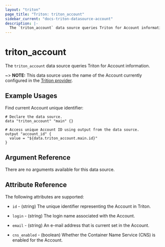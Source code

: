 ```yaml
---
layout: "triton"
page_title: "Triton: triton_account"
sidebar_current: "docs-triton-datasource-account"
description: |-
  The `triton_account` data source queries Triton for Account information.
---
```


# triton_account

The `triton_account` data source queries Triton for Account information.

~> **NOTE:** This data source uses the name of the Account currently
configured in the [Trition provider][1].

## Example Usages

Find current Account unique identifier:

```hcl
# Declare the data source.
data "triton_account" "main" {}

# Access unique Account ID using output from the data source.
output "account_id" {
  value = "${data.triton_account.main.id}"
}
```

## Argument Reference

There are no arguments available for this data source.

## Attribute Reference

The following attributes are supported:

* `id` - (string)
    The unique identifier representing the Account in Triton.

* `login` - (string)
    The login name associated with the Account.

* `email` - (string)
    An e-mail address that is current set in the Account.

* `cns_enabled` - (boolean)
    Whether the Container Name Service (CNS) is enabled for the Account.

[1]: /docs/providers/triton/index.html
